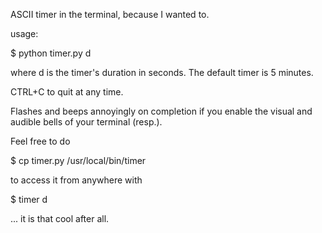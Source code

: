ASCII timer in the terminal, because I wanted to.

usage:

$ python timer.py d

where d is the timer's duration in seconds. The default timer is 5 minutes.

CTRL+C to quit at any time.

Flashes and beeps annoyingly on completion if you enable the visual and
audible bells of your terminal (resp.).

Feel free to do

$ cp timer.py /usr/local/bin/timer

to access it from anywhere with

$ timer d

... it is that cool after all.
